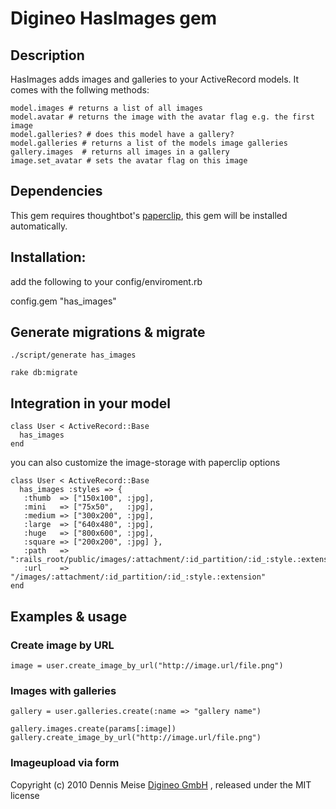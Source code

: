 Digineo HasImages gem
=========

## Description
  HasImages adds images and galleries to your ActiveRecord models.
  It comes with the follwing methods:

    model.images # returns a list of all images
    model.avatar # returns the image with the avatar flag e.g. the first image
    model.galleries? # does this model have a gallery?
    model.galleries # returns a list of the models image galleries
    gallery.images  # returns all images in a gallery
    image.set_avatar # sets the avatar flag on this image

## Dependencies
  This gem requires thoughtbot's [paperclip](http://github.com/thoughtbot/paperclip), this gem will be installed automatically.

## Installation:
add the following to your config/enviroment.rb

  config.gem "has_images"


## Generate migrations & migrate

    ./script/generate has_images
  
    rake db:migrate
  
## Integration in your model

    class User < ActiveRecord::Base  
      has_images
    end
    
  you can also customize the image-storage with paperclip options
  
    class User < ActiveRecord::Base  
      has_images :styles => {
       :thumb  => ["150x100", :jpg],
       :mini   => ["75x50",   :jpg],
       :medium => ["300x200", :jpg],
       :large  => ["640x480", :jpg],
       :huge   => ["800x600", :jpg],
       :square => ["200x200", :jpg] }, 
       :path   => ":rails_root/public/images/:attachment/:id_partition/:id_:style.:extension",
       :url    => "/images/:attachment/:id_partition/:id_:style.:extension"
    end
  
## Examples & usage

### Create image by URL
    
    image = user.create_image_by_url("http://image.url/file.png")

### Images with galleries
    
    gallery = user.galleries.create(:name => "gallery name")
    
    gallery.images.create(params[:image])
    gallery.create_image_by_url("http://image.url/file.png")
  
### Imageupload via form




Copyright (c) 2010 Dennis Meise [Digineo GmbH](http://www.digineo.de/ "Digineo GmbH") , released under the MIT license


